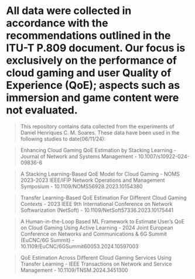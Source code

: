 # All data were collected in accordance with the recommendations outlined in the ITU-T P.809 document. Our focus is exclusively on the performance of cloud gaming and user Quality of Experience (QoE); aspects such as immersion and game content were not evaluated.

>This repository contains data collected from the experiments of Daniel Henriques C. M. Soares.
>These data have been used in the following studies to date(06/11/24):

>Enhancing Cloud Gaming QoE Estimation by Stacking Learning - Journal of Network and Systems Management - 10.1007/s10922-024-09836-6

>A Stacking Learning-Based QoE Model for Cloud Gaming - NOMS 2023-2023 IEEE/IFIP Network Operations and Management Symposium - 10.1109/NOMS56928.2023.10154380

>Transfer Learning-Based QoE Estimation For Different Cloud Gaming Contexts - 2023 IEEE 9th International Conference on Network Softwarization (NetSoft) - 10.1109/NetSoft57336.2023.10175441

>A Human-in-the-Loop Based ML Framework to Estimate User’s QoE on Cloud Gaming Using Active Learning - 2024 Joint European Conference on Networks and Communications & 6G Summit (EuCNC/6G Summit) - 10.1109/EuCNC/6GSummit60053.2024.10597003

>QoE Estimation Across Different Cloud Gaming Services Using Transfer Learning - IEEE Transactions on Network and Service Management - 10.1109/TNSM.2024.3451300
